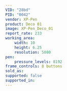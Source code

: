 ```yaml
---
VID: "28bd"
PID: "0042"
vendor: XP-Pen
product: Deco 01
image: XP-Pen_Deco_01
report_rate: 233
working_area:
    width: 10
    height: 6.25
    resolution: 5080
pen:
    pressure_levels: 8192
frame_controls: 8 buttons
sold_as:
supported: false
supported_in:
---
```

